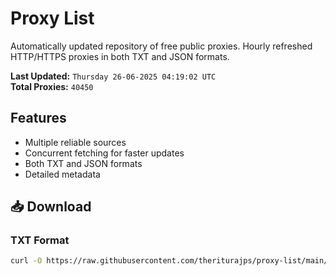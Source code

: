 # Proxy List

Automatically updated repository of free public proxies. Hourly refreshed HTTP/HTTPS proxies in both TXT and JSON formats.

**Last Updated:** `Thursday 26-06-2025 04:19:02 UTC`  
**Total Proxies:** `40450`

## Features
- Multiple reliable sources
- Concurrent fetching for faster updates
- Both TXT and JSON formats
- Detailed metadata

## 📥 Download

### TXT Format
```bash
curl -O https://raw.githubusercontent.com/theriturajps/proxy-list/main/proxies.txt